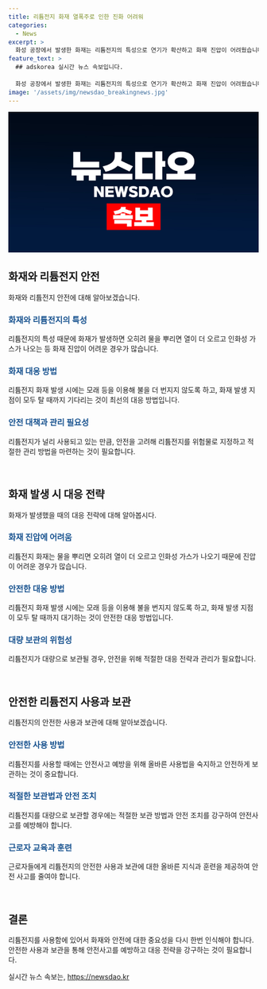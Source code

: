 ```yaml
---
title: 리튬전지 화재 열폭주로 인한 진화 어려워
categories:
  - News
excerpt: >
  화성 공장에서 발생한 화재는 리튬전지의 특성으로 연기가 확산하고 화재 진압이 어려웠습니다. 리튬은 물에 닿으면 인화성 가스를 내뿜어 물을 뿌리면 오히려 더 위험해지는데, 이로 인해 화재 진압이 어려웠습니다. 공장 내 다량의 배터리가 보관돼 있었기에 구조 대원들의 초기 진입이 어렵고, 리튬전지가 위험물로 분류되지 않은 것에 대한 지적도 나왔습니다. 전문가들은 리튬전지의 안전에 대한 관리 방법을 개선할 필요가 있다고 지적했습니다.
feature_text: >
  ## adskorea 실시간 뉴스 속보입니다.

  화성 공장에서 발생한 화재는 리튬전지의 특성으로 연기가 확산하고 화재 진압이 어려웠습니다. 리튬은 물에 닿으면 인화성 가스를 내뿜어 물을 뿌리면 오히려 더 위험해지는데, 이로 인해 화재 진압이 어려웠습니다. 공장 내 다량의 배터리가 보관돼 있었기에 구조 대원들의 초기 진입이 어렵고, 리튬전지가 위험물로 분류되지 않은 것에 대한 지적도 나왔습니다. 전문가들은 리튬전지의 안전에 대한 관리 방법을 개선할 필요가 있다고 지적했습니다.
image: '/assets/img/newsdao_breakingnews.jpg'
---
```


<p><img src="/assets/img/newsdao_breakingnews.jpg" alt="adskorea 속보" /></p>

<h2 data-ke-size="size26">화재와 리튬전지 안전</h2>

<p>화재와 리튬전지 안전에 대해 알아보겠습니다.</p>

<h3><b><span style="color: #1a5490;">화재와 리튬전지의 특성</span></b></h3>

<p>리튬전지의 특성 때문에 화재가 발생하면 오히려 물을 뿌리면 열이 더 오르고 인화성 가스가 나오는 등 화재 진압이 어려운 경우가 많습니다.</p>

<h3><b><span style="color: #1a5490;">화재 대응 방법</span></b></h3>

<p>리튬전지 화재 발생 시에는 모래 등을 이용해 불을 더 번지지 않도록 하고, 화재 발생 지점이 모두 탈 때까지 기다리는 것이 최선의 대응 방법입니다.</p>

<h3><b><span style="color: #1a5490;">안전 대책과 관리 필요성</span></b></h3>

<p>리튬전지가 널리 사용되고 있는 만큼, 안전을 고려해 리튬전지를 위험물로 지정하고 적절한 관리 방법을 마련하는 것이 필요합니다.</p>

<p data-ke-size="size16">&nbsp;</p>

<h2 data-ke-size="size26">화재 발생 시 대응 전략</h2>

<p>화재가 발생했을 때의 대응 전략에 대해 알아봅시다.</p>

<h3><b><span style="color: #1a5490;">화재 진압에 어려움</span></b></h3>

<p>리튬전지 화재는 물을 뿌리면 오히려 열이 더 오르고 인화성 가스가 나오기 때문에 진압이 어려운 경우가 많습니다.</p>

<h3><b><span style="color: #1a5490;">안전한 대응 방법</span></b></h3>

<p>리튬전지 화재 발생 시에는 모래 등을 이용해 불을 번지지 않도록 하고, 화재 발생 지점이 모두 탈 때까지 대기하는 것이 안전한 대응 방법입니다.</p>

<h3><b><span style="color: #1a5490;">대량 보관의 위험성</span></b></h3>

<p>리튬전지가 대량으로 보관될 경우, 안전을 위해 적절한 대응 전략과 관리가 필요합니다.</p>

<p data-ke-size="size16">&nbsp;</p>

<h2 data-ke-size="size26">안전한 리튬전지 사용과 보관</h2>

<p>리튬전지의 안전한 사용과 보관에 대해 알아보겠습니다.</p>

<h3><b><span style="color: #1a5490;">안전한 사용 방법</span></b></h3>

<p>리튬전지를 사용할 때에는 안전사고 예방을 위해 올바른 사용법을 숙지하고 안전하게 보관하는 것이 중요합니다.</p>

<h3><b><span style="color: #1a5490;">적절한 보관법과 안전 조치</span></b></h3>

<p>리튬전지를 대량으로 보관할 경우에는 적절한 보관 방법과 안전 조치를 강구하여 안전사고를 예방해야 합니다.</p>

<h3><b><span style="color: #1a5490;">근로자 교육과 훈련</span></b></h3>

<p>근로자들에게 리튬전지의 안전한 사용과 보관에 대한 올바른 지식과 훈련을 제공하여 안전 사고를 줄여야 합니다.</p>

<p data-ke-size="size16">&nbsp;</p>

<h2 data-ke-size="size26">결론</h2>

<p>리튬전지를 사용함에 있어서 화재와 안전에 대한 중요성을 다시 한번 인식해야 합니다. 안전한 사용과 보관을 통해 안전사고를 예방하고 대응 전략을 강구하는 것이 필요합니다.</p>
실시간 뉴스 속보는, <a href="https://newsdao.kr" rel="dofollow">https://newsdao.kr</a>


